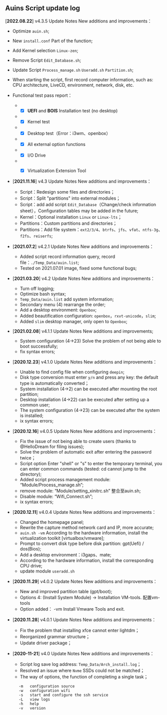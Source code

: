 ## Auins Script update log

[**2022.08.22**]  v4.3.5 Update Notes New additions and improvements：

- Optimize `auin.sh`;
- New `install.conf` Part of the function;
-  Add Kernel selection  `Linux-zen`;
- Remove Script `Edit_Database.sh`;
- Update Script  `Process_manage.sh` `Useradd.sh` `Partition.sh`;
- When starting the script, first record computer information, such as: CPU architecture, LiveCD, environment, network, disk, etc.
- Functional test pass report：
  - - [x] **UEFI** and **BOIS** Installation test (no desktop)
  - - [x] Kernel test
  - - [x] Desktop test（Error：i3wm、openbox）
  - - [x] All external option functions
  - - [x] I/O Drive
  - - [x] Virtualization Extension Tool



- [**2021.11.16**]  v4.3 Update Notes New additions and improvements：

  - Script：Redesign some files and directories；
  - Script：Split "partitions" into external modules；
  - Script：add add script `Edit_Database`（Change/check information sheet），Configuration tables may be added in the future;
  - Kernel：Optional installation `Linux` or `Linux-lts`；
  - Partitions：Custom partitions and directories；
  - Partitions：Add file system：`ext2/3/4`、`btrfs`、`jfs`、`vfat`、`ntfs-3g`、`f2fs`、`reiserfs`;

  

- [**2021.07.2**]  v4.2.1 Update Notes New additions and improvements：
  - Added script record information query, record file：`./Temp_Data/auin.list`;
  - Tested on 2021.07.01 image, fixed some functional bugs;

- [**2021.03.20**]  v4.2 Update Notes New additions and improvements：
  - Turn off logging;
  - Optimize bash syntax;
  - `Temp_Data/auin.list` add system information;
  - Secondary menu (4) rearrange the order;
  - Add a desktop environment: `Openbox`;
  - Added beautification configuration: `openbox`，`rxvt-unicode`，`slim`;
  - Added `slim` desktop manager, only open to `Openbox`;

- [**2021.02.08**]  v4.1.1 Update Notes New additions and improvements;
  - System configuration (4->23) Solve the problem of not being able to boot successfully;
  - fix syntax errors;

- [**2020.12.23**]  v4.1.0 Update Notes New additions and improvements：
  - Unable to find config file when configuring `deepin`;
  - Disk type conversion must enter `y/n` and press any key: the default type is automatically converted；
  - System installation (4->2) can be executed after mounting the root partition;
  - Desktop installation (4->22) can be executed after setting up a common user;
  - The system configuration (4->23) can be executed after the system is installed;
  - ix syntax errors;

- [**2020.12.16**]  v4.0.5 Update Notes New additions and improvements：
  - Fix the issue of not being able to create users (thanks to @HelloDream for filing issues);
  - Solve the problem of automatic exit after entering the password twice；
  - Script option Enter "shell" or "s" to enter the temporary terminal, you can enter common commands (tested: cd cannot jump to the directory);
  - Added script process management module: “Module/Process_manage.sh”;
  - remove module: “Module/setting_xinitrc.sh” 整合至auin.sh;
  - Disable module: “Wifi_Connect.sh”;
  - ix syntax errors;

- [**2020.12.11**]  v4.0.4 Update Notes New additions and improvements：
  - Changed the homepage panel;
  - Rewrite the capture method network card and IP, more accurate;
  - `auin.sh -vm` According to the hardware information, install the virtualization toolkit [virtualbox/vmware];
  - Prompt to convert disk type before disk partition: gpt(Uefi) / dos(Bios);
  - Add a desktop environment：i3gaps、mate;
  - According to the hardware information, install the corresponding CPU drive;
  - update module `useradd.sh`

- [**2020.11.29**]  v4.0.2 Update Notes New additions and improvements：

  - New and improved partition table (gpt/boot);
  - Options 4:  (Install System Module) -> Installation VM-tools. 配置vm-tools
  - Option added： -vm Install Vmware Tools and exit. 
- [**2020.11.28**]  v4.0.1 Update Notes New additions and improvements：
  - Fix the problem that installing xfce cannot enter lightdm；
  - Reorganized grammar structure；
  - Update driver package；
- [**2020-11-21**] v4.0 Update Notes New additions and improvements：
  - Script log save log address: ```Temp_Data/Arch_install.log```；
  - Resolved an issue where `Nvme` SSDs could not be matched；
  - The way of options, the function of completing a single task；

```
      -m   configuration source
      -w   configuration wifi
      -s   start and configure the ssh service
      -L   view logs
      -h   help
      -v   version
```





